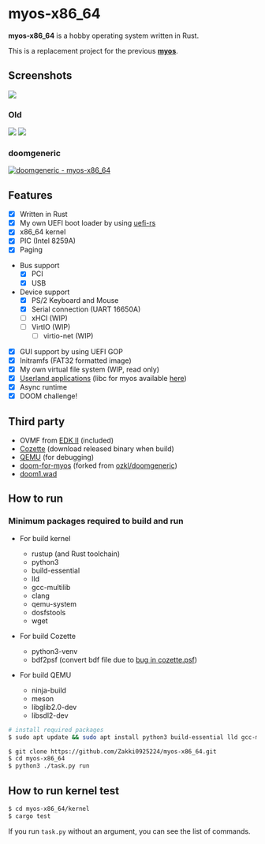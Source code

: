 # myos-x86_64

**myos-x86_64** is a hobby operating system written in Rust.

This is a replacement project for the previous **[myos](https://github.com/Zakki0925224/myos)**.

## Screenshots

![](https://github.com/user-attachments/assets/7cc7d545-b3ca-4042-b145-73a909834c13)

### Old

![](https://github.com/Zakki0925224/myos-x86_64/assets/49384910/b134ef0a-c94e-46f8-a578-a6e160747fae)
![](https://github.com/Zakki0925224/myos-x86_64/assets/49384910/fce1c2e4-f56b-46fa-8530-9eeec6069591)

### doomgeneric

[![doomgeneric - myos-x86_64](http://img.youtube.com/vi/DRtx9h6xlkg/0.jpg)](https://www.youtube.com/watch?v=DRtx9h6xlkg)

## Features

-   [x] Written in Rust
-   [x] My own UEFI boot loader by using [uefi-rs](https://github.com/rust-osdev/uefi-rs)
-   [x] x86_64 kernel
-   [x] PIC (Intel 8259A)
-   [x] Paging
-   Bus support
    -   [x] PCI
    -   [x] USB
-   Device support
    -   [x] PS/2 Keyboard and Mouse
    -   [x] Serial connection (UART 16650A)
    -   [ ] xHCI (WIP)
    -   [ ] VirtIO (WIP)
        -   [ ] virtio-net (WIP)
-   [x] GUI support by using UEFI GOP
-   [x] Initramfs (FAT32 formatted image)
-   [x] My own virtual file system (WIP, read only)
-   [x] [Userland applications](/apps/) (libc for myos available [here](/apps/libc/))
-   [x] Async runtime
-   [x] DOOM challenge!

## Third party

-   OVMF from [EDK II](https://github.com/tianocore/edk2.git) (included)
-   [Cozette](https://github.com/slavfox/Cozette.git) (download released binary when build)
-   [QEMU](https://gitlab.com/qemu-project/qemu.git) (for debugging)
-   [doom-for-myos](https://github.com/Zakki0925224/doom-for-myos) (forked from [ozkl/doomgeneric](https://github.com/ozkl/doomgeneric))
-   [doom1.wad](https://distro.ibiblio.org/slitaz/sources/packages/d/doom1.wad)

## How to run

### Minimum packages required to build and run

-   For build kernel

    -   rustup (and Rust toolchain)
    -   python3
    -   build-essential
    -   lld
    -   gcc-multilib
    -   clang
    -   qemu-system
    -   dosfstools
    -   wget

-   For build Cozette

    -   python3-venv
    -   bdf2psf (convert bdf file due to [bug in cozette.psf](https://github.com/slavfox/Cozette/issues/112))

-   For build QEMU

    -   ninja-build
    -   meson
    -   libglib2.0-dev
    -   libsdl2-dev

```bash
# install required packages
$ sudo apt update && sudo apt install python3 build-essential lld gcc-multilib clang qemu-system dosfstools wget python3-venv bdf2psf ninja-build meson libglib2.0-dev libsdl2-dev

$ git clone https://github.com/Zakki0925224/myos-x86_64.git
$ cd myos-x86_64
$ python3 ./task.py run
```

## How to run kernel test

```bash
$ cd myos-x86_64/kernel
$ cargo test
```

If you run `task.py` without an argument, you can see the list of commands.
